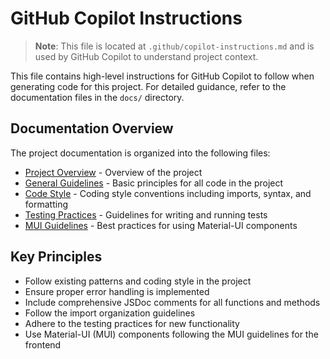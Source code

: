 # GitHub Copilot Instructions

> **Note**: This file is located at `.github/copilot-instructions.md` and is used by GitHub Copilot to understand project context.

This file contains high-level instructions for GitHub Copilot to follow when generating code for this project. For detailed guidance, refer to the documentation files in the `docs/` directory.

## Documentation Overview

The project documentation is organized into the following files:

- [Project Overview](../docs/project-overview.md) - Overview of the project
- [General Guidelines](../docs/general-guidelines.md) - Basic principles for all code in the project
- [Code Style](../docs/code-style.md) - Coding style conventions including imports, syntax, and formatting
- [Testing Practices](../docs/testing-practices.md) - Guidelines for writing and running tests
- [MUI Guidelines](../docs/mui-guidelines.md) - Best practices for using Material-UI components

## Key Principles

- Follow existing patterns and coding style in the project
- Ensure proper error handling is implemented
- Include comprehensive JSDoc comments for all functions and methods
- Follow the import organization guidelines
- Adhere to the testing practices for new functionality
- Use Material-UI (MUI) components following the MUI guidelines for the frontend
